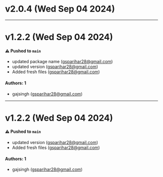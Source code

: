 # v2.0.4 (Wed Sep 04 2024)



---

# v1.2.2 (Wed Sep 04 2024)

#### ⚠️ Pushed to `main`

- updated package name (gsparihar28@gmail.com)
- updated version (gsparihar28@gmail.com)
- Added fresh files (gsparihar28@gmail.com)

#### Authors: 1

- gajsingh (gsparihar28@gmail.com)

---

# v1.2.2 (Wed Sep 04 2024)

#### ⚠️ Pushed to `main`

- updated version (gsparihar28@gmail.com)
- Added fresh files (gsparihar28@gmail.com)

#### Authors: 1

- gajsingh (gsparihar28@gmail.com)
